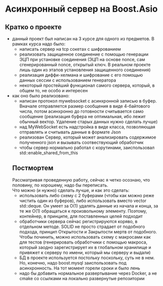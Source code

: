 # Асинхронный сервер на Boost.Asio
## Кратко о проекте
- данный проект был написан на 3 курсе для одного из предметов. В рамках курса надо было: 
  - написать сервер на tcp сокетах с шифрованием
  - реализовать защищенное соединение с помощью генерации ЭЦП при установке соединения (ЭЦП на основе nonce, сам сгенерированный nonce, открытый ключ. В реальном проекте лишь один из этапов установления защищенного соединения)
  - реализация диффи-хелмана и шифрование с его помощью данных сессии с использованием генератора
  - некоторый простейший функционал самого сервера, который, в общем то, не особо и интересен 
- как оно было реализовано:
  - написан протокол mywebsocket с асинхронной записью в буфер. Вначале отправляется размер сообщения в виде 4-байтового числа, потом асинхронно до готовности считывается само сообщение (реализация буфера не оптимальная, ибо лежит обычный вектор. Удаление старых данных нужно сделать лучше)
  - над MyWebSocket есть надстройка в виде класса, позволяющая отправлять и считывать данные в формате Json
  - реализован Сервер, который может анализировать содержимое полученного json и вызывать соотвествующий обработчик
  - чтобы сервер нормально работал с корутинами, заиспользовал std::enable_shared_from_this
  ## Постмортем
  Рассматривая проведенную работу, сейчас я четко осознаю, что половину, по хорошему, надо бы переписать.  
  Что можно (и нужно) сделать лучше, и как это сделать:
  - использовать либо схему с 2 буферами (чтобы как можно реже чистить один из буферов), либо использовать вместо vector std::deque. Он умеет за O(1) удалять данные из начала и конца, за те же O(1) обращаться к произвольному элементу. Поэтому, контейнер, в принципе, для поставленных целей подходит
  - обработчики сервера сейчас регистрируются коряво, в отдельном методе. SOLID не просто страдает от подобного подхода, принцип Открытости и Закрытости мертв от подобного. Чтобы починить, можно использовать схему с макросами как для тестов (генерировать обработчики с помощью макроса, который заодно зарегистрирует их в глобальном хранилище и привяжет к серверу по имени, который мы серверу и выдали)
  - БД в проекте используется постольку поскольку, суть не в нем. Но, конечно, надо boost.mysql заиспользовать под асинхронность. На тот момент горели сроки и было лень
  - надо бы добавить нормальное развертывание через Docker, а не cmake со ссылками на локально развернутые репозитории